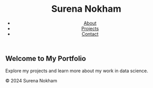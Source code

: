 <!DOCTYPE html>
<html lang="en">
<head>
    <meta charset="UTF-8">
    <meta name="viewport" content="width=device-width, initial-scale=1.0">
    <title>Surena Nokham's Portfolio</title>
    <link rel="stylesheet" href="assets/css/styles.css">
</head>
<body>
    <header>
        <h1>Surena Nokham</h1>
        <nav>
            <ul>
                <li><a href="about.html">About</a></li>
                <li><a href="projects.html">Projects</a></li>
                <li><a href="contact.html">Contact</a></li>
            </ul>
        </nav>
    </header>
    <main>
        <section id="intro">
            <h2>Welcome to My Portfolio</h2>
            <p>Explore my projects and learn more about my work in data science.</p>
        </section>
    </main>
    <footer>
        <p>&copy; 2024 Surena Nokham</p>
    </footer>
</body>
</html>

